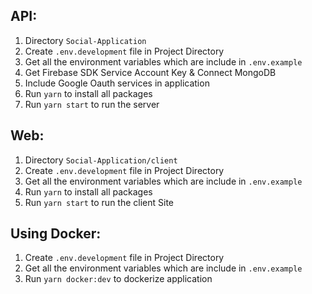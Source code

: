 ## API:
1. Directory `Social-Application`
2. Create `.env.development` file in Project Directory
3. Get all the environment variables which are include in `.env.example`
4. Get Firebase SDK Service Account Key & Connect MongoDB
5. Include Google Oauth services in application
6. Run `yarn` to install all packages
7. Run `yarn start` to run the server

## Web:
1. Directory `Social-Application/client`
2. Create `.env.development` file in Project Directory
3. Get all the environment variables which are include in `.env.example`
4. Run `yarn` to install all packages
5. Run `yarn start` to run the client Site

## Using Docker:
1. Create `.env.development` file in Project Directory
2. Get all the environment variables which are include in `.env.example`
4. Run `yarn docker:dev` to dockerize application